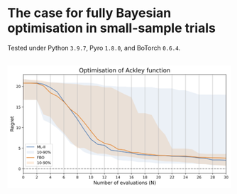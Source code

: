 # The case for fully Bayesian optimisation in small-sample trials

Tested under Python `3.9.7`, Pyro `1.8.0`, and BoTorch `0.6.4`.


&nbsp;
![](results.png)
